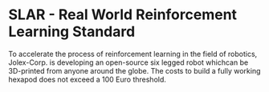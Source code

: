 # SLAR - Real World Reinforcement Learning Standard

To  accelerate  the  process  of  reinforcement learning in the field of robotics, Jolex-Corp. is developing an open-source six legged robot whichcan  be  3D-printed  from  anyone  around  the globe.  The costs to build a fully working hexapod does not exceed a 100 Euro threshold.
